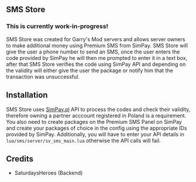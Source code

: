 ## SMS Store

### This is currently work-in-progress!

SMS Store was created for Garry's Mod servers and allows server owners to make additional money using Premium SMS from SimPay. SMS Store will give the user a phone number to send an SMS, once the user enters the code provided by SimPay he will then me prompted to enter it in a text box, after that SMS Store verifies the code using SimPay API and depending on the validity will either give the user the package or notify him that the transaction was unsuccessful. 

## Installation 
SMS Store uses [SimPay.pl](https://simpay.pl/) API to process the codes and check their validity, therefore owning a partner acccount registered in Poland is a requirement. You also need to create packages on the Premium SMS Panel on SimPay and create your packages of choice in the config using the appropriate IDs provided by SimPay. Additionally, you will have to enter your API details in `lua/sms/server/sv_sms_main.lua` otherwise the API calls will fail. 

## Credits
- SaturdaysHeroes (Backend)
